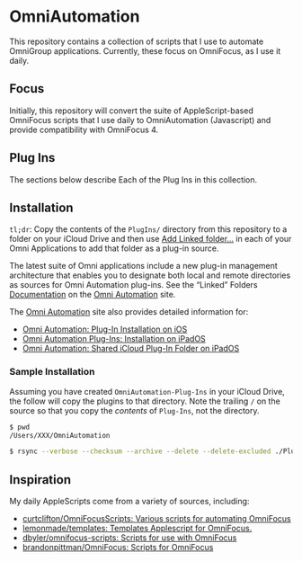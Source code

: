 # OmniAutomation

This repository contains a collection of scripts that I use to
automate OmniGroup applications. Currently, these focus on OmniFocus,
as I use it daily.

## Focus

Initially, this repository will convert the suite of AppleScript-based
OmniFocus scripts that I use daily to OmniAutomation (Javascript) and
provide compatibility with OmniFocus 4.

## Plug Ins

The sections below describe Each of the Plug Ins in this collection.
## Installation

`tl;dr`: Copy the contents of the `PlugIns/` directory from this
repository to a folder on your iCloud Drive and then use [Add Linked
folder…](https://omni-automation.com/plugins/linked-folders.html) in
each of your Omni Applications to add that folder as a plug-in source.

The latest suite of Omni applications include a new plug-in management
architecture that enables you to designate both local and remote
directories as sources for Omni Automation plug-ins. See the “Linked”
Folders
[Documentation](https://omni-automation.com/plugins/linked-folders.html)
on the [Omni Automation](https://omni-automation.com/) site.

The [Omni Automation](https://omni-automation.com/) site also provides
detailed information for:

- [Omni Automation: Plug-In Installation on
  iOS](https://omni-automation.com/plugins/installation-iOS.html)
- [Omni Automation Plug-Ins: Installation on
  iPadOS](https://omni-automation.com/plugins/installation-iPadOS.html)
- [Omni Automation: Shared iCloud Plug-In Folder on
  iPadOS](https://omni-automation.com/plugins/installation-iPadOS-iCloud.html)

### Sample Installation

Assuming you have created `OmniAutomation-Plug-Ins` in your iCloud
Drive, the follow will copy the plugins to that directory. Note the
trailing `/` on the source so that you copy the *contents* of
`Plug-Ins`, not the directory.

```sh
$ pwd
/Users/XXX/OmniAutomation

$ rsync --verbose --checksum --archive --delete --delete-excluded ./Plug-Ins/ ~/Library/Mobile\ Documents/com\~apple\~CloudDocs/OmniAutomation-Plug-Ins
```

## Inspiration

My daily AppleScripts come from a variety of sources, including:

- [curtclifton/OmniFocusScripts: Various scripts for automating
  OmniFocus](https://github.com/curtclifton/OmniFocusScripts)
- [lemonmade/templates: Templates Applescript for
  OmniFocus.](https://github.com/lemonmade/templates)
- [dbyler/omnifocus-scripts: Scripts for use with
  OmniFocus](https://github.com/dbyler/omnifocus-scripts)
- [brandonpittman/OmniFocus: Scripts for
  OmniFocus](https://github.com/brandonpittman/OmniFocus)
